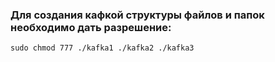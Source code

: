 ### Для создания кафкой структуры файлов и папок необходимо дать разрешение:

`sudo chmod 777 ./kafka1 ./kafka2 ./kafka3`
